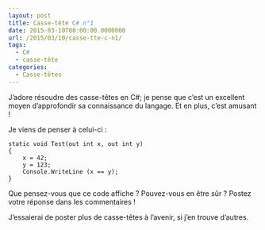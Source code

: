 ```yaml
---
layout: post
title: Casse-tête C# n°1
date: 2015-03-10T00:00:00.0000000
url: /2015/03/10/casse-tte-c-n1/
tags:
  - C#
  - casse-tête
categories:
  - Casse-têtes
---
```



J’adore résoudre des casse-têtes en C#; je pense que c’est un excellent moyen d’approfondir sa connaissance du langage. Et en plus, c’est amusant !

Je viens de penser à celui-ci :

```
static void Test(out int x, out int y)
{
    x = 42;
    y = 123;
    Console.WriteLine (x == y);
}
```

Que pensez-vous que ce code affiche ? Pouvez-vous en être sûr ? Postez votre réponse dans les commentaires !

J’essaierai de poster plus de casse-têtes à l’avenir, si j’en trouve d’autres.

